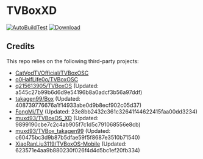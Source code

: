 # TVBoxXD

[![AutoBuildTest](https://github.com/muxd93/TVBoxOS_XD/actions/workflows/auto_build.yml/badge.svg)](https://github.com/muxd93/TVBoxOS_XD/actions/workflows/auto_build.yml)
[![Download](https://img.shields.io/github/v/release/muxd93/TVBoxOS_XD?color=green&logoColor=green&label=Download&logo=DocuSign)](https://github.com/muxd93/TVBoxOS_XD/releases)

## Credits
This repo relies on the following third-party projects:
- [CatVodTVOfficial/TVBoxOSC](https://github.com/CatVodTVOfficial/TVBoxOSC)
- [o0HalfLife0o/TVBoxOSC](https://github.com/o0HalfLife0o/TVBoxOSC/releases)
- [q215613905/TVBoxOS](https://github.com/q215613905/TVBoxOS) (Updated: a545c27b99b6d6d9e54196b8a0adcf3b56a97ddf)
- [takagen99/Box](https://github.com/takagen99/Box) (Updated: 408739776676a1f14933abe0d9b8ecf902c05d37)
- [FongMi/TV](https://github.com/FongMi/TV) (Updated: 23e8bb2432c361c32641f44622415faa00dd3234)
- [muxd93/TVBoxOS_XD](https://github.com/muxd93/TVBoxOS_XD) (Updated: 9899190cbe7c2c4ab905f7c1d5c791068556e8cb)
- [muxd93/TVBox_takagen99](https://github.com/muxd93/TVBox_takagen99) (Updated: c60475bc3d9b87b5dfae59f5f8687e3510b71540)
- [XiaoRanLiu3119/TVBoxOS-Mobile](https://github.com/XiaoRanLiu3119/TVBoxOS-Mobile) (Updated: 623571e4aa9b880230f026f4d4d5bc1ef20fb334)
